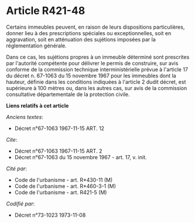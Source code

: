 # Article R421-48

Certains immeubles peuvent, en raison de leurs dispositions particulières, donner lieu à des prescriptions spéciales ou
exceptionnelles, soit en aggravation, soit en atténuation des sujétions imposées par la réglementation générale.

Dans ce cas, les sujétions propres à un immeuble déterminé sont prescrites par l'autorité compétente pour délivrer le permis
de construire, sur avis conforme de la commission technique interministérielle prévue à l'article 17 du décret n. 67-1063 du
15 novembre 1967 pour les immeubles dont la hauteur, définie dans les conditions indiquées à l'article 2 dudit décret, est
supérieure à 100 mètres ou, dans les autres cas, sur avis de la commission consultative départementale de la protection
civile.

**Liens relatifs à cet article**

_Anciens textes_:

  - Décret n°67-1063 1967-11-15 ART. 12

_Cite_:

  - Décret n°67-1063 1967-11-15 ART. 2
  - Décret n°67-1063 du 15 novembre 1967 - art. 17, v. init.

_Cité par_:

  - Code de l'urbanisme - art. R*430-11 (M)
  - Code de l'urbanisme - art. R*460-3-1 (M)
  - Code de l'urbanisme - art. R421-5 (M)

_Codifié par_:

  - Décret n°73-1023 1973-11-08
